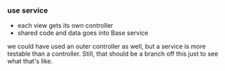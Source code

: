 
### use service

* each view gets its own controller
* shared code and data goes into Base service

we could have used an outer controller as well, but a service is more testable than a controller. Still, that should be a branch off this just to see what that's like. 
